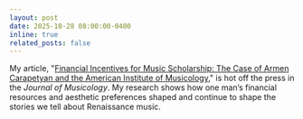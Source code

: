 ```yaml
---
layout: post
date: 2025-10-28 08:00:00-0400
inline: true
related_posts: false
---
```


My article, "[Financial Incentives for Music Scholarship: The Case of Armen Carapetyan and the American Institute of Musicology](https://doi.org/10.1525/jm.2025.42.4.452)," is hot off the press in the _Journal of Musicology_. My research shows how one man’s financial resources and aesthetic preferences shaped and continue to shape the stories we tell about Renaissance music.